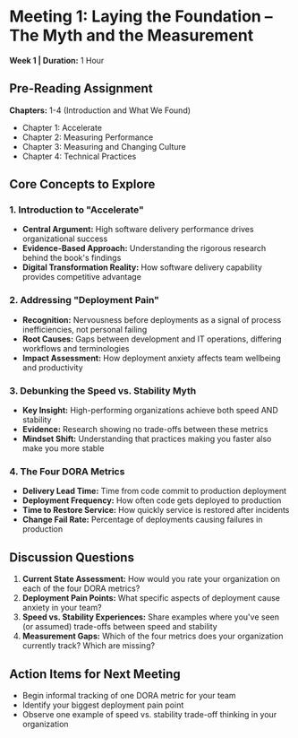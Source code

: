 # Meeting 1: Laying the Foundation – The Myth and the Measurement

**Week 1 | Duration:** 1 Hour

## Pre-Reading Assignment

**Chapters:** 1-4 (Introduction and What We Found)

- Chapter 1: Accelerate
- Chapter 2: Measuring Performance
- Chapter 3: Measuring and Changing Culture
- Chapter 4: Technical Practices

## Core Concepts to Explore

### 1. Introduction to "Accelerate"

- **Central Argument:** High software delivery performance drives organizational success
- **Evidence-Based Approach:** Understanding the rigorous research behind the book's findings
- **Digital Transformation Reality:** How software delivery capability provides competitive advantage

### 2. Addressing "Deployment Pain"

- **Recognition:** Nervousness before deployments as a signal of process inefficiencies, not personal failing
- **Root Causes:** Gaps between development and IT operations, differing workflows and terminologies
- **Impact Assessment:** How deployment anxiety affects team wellbeing and productivity

### 3. Debunking the Speed vs. Stability Myth

- **Key Insight:** High-performing organizations achieve both speed AND stability
- **Evidence:** Research showing no trade-offs between these metrics
- **Mindset Shift:** Understanding that practices making you faster also make you more stable

### 4. The Four DORA Metrics

- **Delivery Lead Time:** Time from code commit to production deployment
- **Deployment Frequency:** How often code gets deployed to production
- **Time to Restore Service:** How quickly service is restored after incidents
- **Change Fail Rate:** Percentage of deployments causing failures in production

## Discussion Questions

1. **Current State Assessment:** How would you rate your organization on each of the four DORA metrics?
2. **Deployment Pain Points:** What specific aspects of deployment cause anxiety in your team?
3. **Speed vs. Stability Experiences:** Share examples where you've seen (or assumed) trade-offs between speed and stability
4. **Measurement Gaps:** Which of the four metrics does your organization currently track? Which are missing?

## Action Items for Next Meeting

- Begin informal tracking of one DORA metric for your team
- Identify your biggest deployment pain point
- Observe one example of speed vs. stability trade-off thinking in your organization
